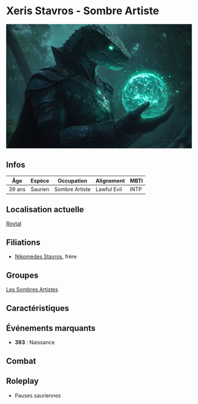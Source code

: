 # Xeris Stavros - Sombre Artiste
![Xeris Stavros](../../../_images/sparesombreartist.png)

## Infos 
| Âge | Espèce | Occupation | Alignement | MBTI |
| --- | ------ | ---------- | ---------- | ---- |
| 39 ans | Saurien | Sombre Artiste | Lawful Evil | INTP |

## Localisation actuelle
[Rovtal](../../VILLES/Rovtal.md)

## Filiations
* [Nikomedes Stavros](./Nikomedes_Stavros.md), frère

## Groupes 
[Les Sombres Artistes](../../VILLES/Rovtal.md#les-sombres-artistes)

## Caractéristiques

## Événements marquants
* **393** : Naissance

## Combat

## Roleplay
* Pauses sauriennes